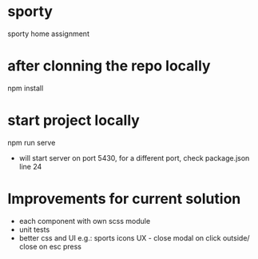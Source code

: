 # sporty
sporty home assignment

# after clonning the repo locally
npm install

# start project locally
npm run serve
- will start server on port 5430, for a different port, check package.json line 24

# Improvements for current solution
- each component with own scss module
- unit tests
- better css and UI e.g.: sports icons UX - close modal on click outside/ close on esc press
